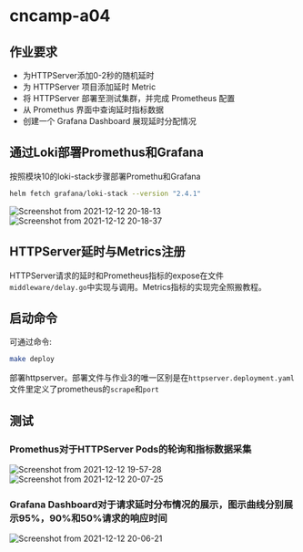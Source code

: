 # cncamp-a04
## 作业要求

- 为HTTPServer添加0-2秒的随机延时
- 为 HTTPServer 项目添加延时 Metric
- 将 HTTPServer 部署至测试集群，并完成 Prometheus 配置
- 从 Promethus 界面中查询延时指标数据
- 创建一个 Grafana Dashboard 展现延时分配情况

## 通过Loki部署Promethus和Grafana

按照模块10的loki-stack步骤部署Promethu和Grafana
```sh
helm fetch grafana/loki-stack --version "2.4.1"
```
![Screenshot from 2021-12-12 20-18-13](https://user-images.githubusercontent.com/10457633/145739534-a046ee91-9cc2-420d-ae4c-07c0801ee65f.png)
![Screenshot from 2021-12-12 20-18-37](https://user-images.githubusercontent.com/10457633/145739555-1bd4f7bd-35f2-478c-9db4-a9c66486c2e4.png)

## HTTPServer延时与Metrics注册
HTTPServer请求的延时和Prometheus指标的expose在文件```middleware/delay.go```中实现与调用。Metrics指标的实现完全照搬教程。

## 启动命令
可通过命令:
```sh
make deploy
```
部署httpserver。部署文件与作业3的唯一区别是在```httpserver.deployment.yaml```文件里定义了prometheus的```scrape```和```port```

## 测试

### Promethus对于HTTPServer Pods的轮询和指标数据采集
![Screenshot from 2021-12-12 19-57-28](https://user-images.githubusercontent.com/10457633/145741008-cce72140-380f-465b-825a-db9d3c3db7c8.png)
![Screenshot from 2021-12-12 20-07-25](https://user-images.githubusercontent.com/10457633/145741017-ceaa0651-4ba9-4f89-a63e-0b08c86dfd6a.png)

### Grafana Dashboard对于请求延时分布情况的展示，图示曲线分别展示95%，90%和50%请求的响应时间
![Screenshot from 2021-12-12 20-06-21](https://user-images.githubusercontent.com/10457633/145741371-753aacb4-d3d9-4c04-93b8-fc4dfc659e1b.png)

